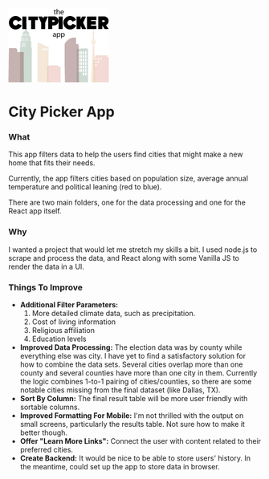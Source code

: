 ![logo](src/logo.jpg)  
# City Picker App
### What
This app filters data to help the users find cities that might make a new home that fits their needs.  

Currently, the app filters cities based on population size, average annual temperature and political leaning (red to blue).

There are two main folders, one for the data processing and one for the React app itself.

### Why
I wanted a project that would let me stretch my skills a bit.  I used node.js to scrape and process the data, and React along with some Vanilla JS to render the data in a UI.

### Things To Improve
* **Additional Filter Parameters:**  
    1. More detailed climate data, such as precipitation.  
    2. Cost of living information
    3. Religious affiliation
    4. Education levels
* **Improved Data Processing:**  The election data was by county while everything else was city. I have yet to find a satisfactory solution for how to combine the data sets.  Several cities overlap more than one county and several counties have more than one city in them.  Currently the logic combines 1-to-1 pairing of cities/counties, so there are some notable cities missing from the final dataset (like Dallas, TX).
* **Sort By Column:**  The final result table will be more user friendly with sortable columns.
* **Improved Formatting For Mobile:** I'm not thrilled with the output on small screens, particularly the results table. Not sure how to make it better though.
* **Offer "Learn More Links":**  Connect the user with content related to their preferred cities.
* **Create Backend:**  It would be nice to be able to store users' history.  In the meantime, could set up the app to store data in browser.